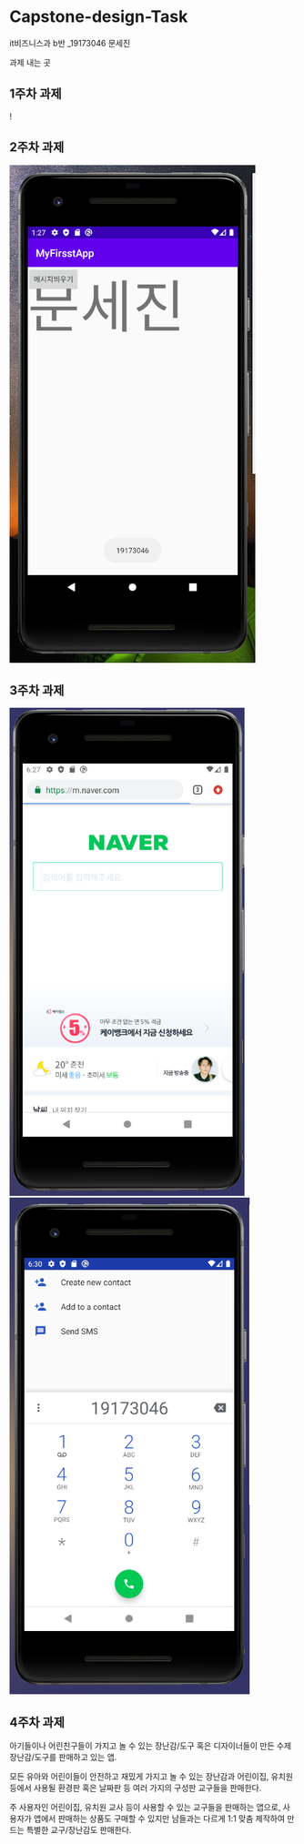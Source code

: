# Capstone-design-Task
it비즈니스과 b반 _19173046 문세진

과제 내는 곳

## 1주차 과제
!

## 2주차 과제
  <img width="" height="" src="./png/2주차과제.PNG"></img>

## 3주차 과제
  <img width="" height="" src="./png/3주차과제-네이버.PNG"></img>
  <img width="" height="" src="./png/3주차과제-전화.PNG"></img>
 
## 4주차 과제
아기들이나 어린친구들이 가지고 놀 수 있는 장난감/도구 혹은 디자이너들이 만든 수제장난감/도구를 판매하고 있는 앱.

모든 유아와 어린이들이 안전하고 재밌게 가지고 놀 수 있는 장난감과 어린이집, 유치원 등에서 사용될 환경판 혹은 날짜판 등 여러 가지의 구성판 교구들을 판매한다.

주 사용자인 어린이집, 유치원 교사 등이 사용할 수 있는 교구들을 판매하는 앱으로, 사용자가 앱에서 판매하는 상품도 구매할 수 있지만 남들과는 다르게 1:1 맞춤 제작하여 만드는 특별한 교구/장난감도 판매한다.
